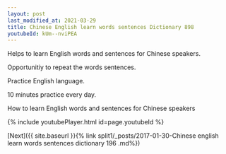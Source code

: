```yaml
---
layout: post
last_modified_at: 2021-03-29
title: Chinese English learn words sentences Dictionary 898 
youtubeId: kUm--nviPEA
---
```

 
 
Helps to learn English words and sentences for Chinese speakers.

Opportunitiy to repeat the words sentences. 

Practice English language. 
 
10 minutes practice every day. 
 
How to learn English words and sentences for Chinese speakers 
 
{% include youtubePlayer.html id=page.youtubeId %}
 
 
[Next]({{ site.baseurl }}{% link  split1/_posts/2017-01-30-Chinese english learn words sentences dictionary 196 .md%})
 
